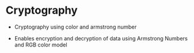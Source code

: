 # Cryptography
- Cryptography using color and armstrong number

- Enables encryption and decryption of data using Armstrong Numbers and RGB color model
